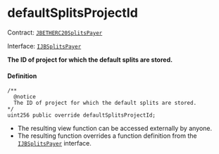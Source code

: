 # defaultSplitsProjectId

Contract: [`JBETHERC20SplitsPayer`](/docs/v4/deprecated/v2/contracts/or-utilities/jbetherc20splitspayer/README.md)

Interface: [`IJBSplitsPayer`](/docs/v4/deprecated/v2/interfaces/ijbsplitspayer.md)

**The ID of project for which the default splits are stored.**

#### Definition

```
/**
  @notice
  The ID of project for which the default splits are stored.
*/
uint256 public override defaultSplitsProjectId;
```

* The resulting view function can be accessed externally by anyone.
* The resulting function overrides a function definition from the [`IJBSplitsPayer`](/docs/v4/deprecated/v2/interfaces/ijbsplitspayer.md) interface.
